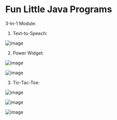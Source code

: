 # Fun Little Java Programs

3-In-1 Module:

1. Text-to-Speech:

![image](https://user-images.githubusercontent.com/32739209/38109749-ccebea92-33b6-11e8-85c0-27c946a5f6df.png)

2. Power Widget:

![image](https://user-images.githubusercontent.com/32739209/38109581-3bd26568-33b6-11e8-8210-bd48edff5a12.png)

![image](https://user-images.githubusercontent.com/32739209/38109613-54aa2242-33b6-11e8-80bf-3651e0486bbb.png)

3. Tic-Tac-Toe:

![image](https://user-images.githubusercontent.com/32739209/38109432-b9a3f17e-33b5-11e8-9ec0-7f6bcd1ed8ff.png)

![image](https://user-images.githubusercontent.com/32739209/38109472-da3d245a-33b5-11e8-9c14-9a4f90072664.png)

![image](https://user-images.githubusercontent.com/32739209/38109490-e869579c-33b5-11e8-8906-9396824e89fe.png)
